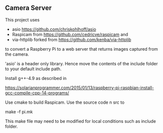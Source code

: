## Camera Server

This project uses 
* asio  https://github.com/chriskohlhoff/asio
* Raspicam from https://github.com/cedricve/raspicam and
* via-httplib forked from https://github.com/kenba/via-httplib 

to convert a Raspberry Pi to a web server that returns images captured from the camera.

'asio' is a header only library. Hence move the contents of the include folder to your default include path.

Install g++-4.9 as described in 

https://solarianprogrammer.com/2015/01/13/raspberry-pi-raspbian-install-gcc-compile-cpp-14-programs/

Use cmake to build Raspicam.
Use the source code n src  to
 
make -f pi.mk 

This make file may need to be modified for local conditions such as include folder.   
 
